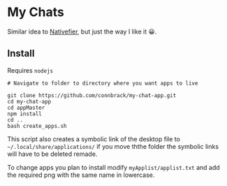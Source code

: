 # My Chats

Similar idea to [Nativefier](https://github.com/nativefier/nativefier), but just the way I like it 😀.

## Install

Requires ```nodejs```

```
# Navigate to folder to directory where you want apps to live

git clone https://github.com/connbrack/my-chat-app.git
cd my-chat-app
cd appMaster
npm install 
cd ..
bash create_apps.sh
```
This script also creates a symbolic link of the desktop file to ```~/.local/share/applications/``` if you move ththe folder the symbolic links will have to be deleted remade.

To change apps you plan to install modify ```myApplist/applist.txt``` and add the required png with the same name in lowercase.
